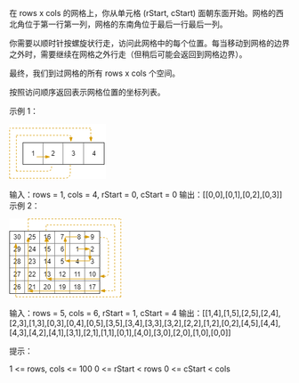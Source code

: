 在 rows x cols 的网格上，你从单元格 (rStart, cStart) 面朝东面开始。网格的西北角位于第一行第一列，网格的东南角位于最后一行最后一列。

你需要以顺时针按螺旋状行走，访问此网格中的每个位置。每当移动到网格的边界之外时，需要继续在网格之外行走（但稍后可能会返回到网格边界）。

最终，我们到过网格的所有 rows x cols 个空间。

按照访问顺序返回表示网格位置的坐标列表。

示例 1：

![img.png](img.png)

输入：rows = 1, cols = 4, rStart = 0, cStart = 0
输出：[[0,0],[0,1],[0,2],[0,3]]
示例 2：

![img_1.png](img_1.png)

输入：rows = 5, cols = 6, rStart = 1, cStart = 4
输出：[[1,4],[1,5],[2,5],[2,4],[2,3],[1,3],[0,3],[0,4],[0,5],[3,5],[3,4],[3,3],[3,2],[2,2],[1,2],[0,2],[4,5],[4,4],[4,3],[4,2],[4,1],[3,1],[2,1],[1,1],[0,1],[4,0],[3,0],[2,0],[1,0],[0,0]]

提示：

1 <= rows, cols <= 100
0 <= rStart < rows
0 <= cStart < cols
